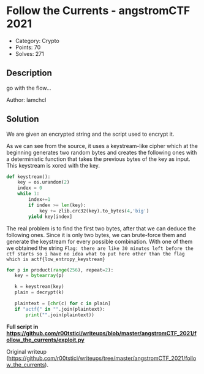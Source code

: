 # Follow the Currents - angstromCTF 2021

- Category: Crypto  
- Points: 70  
- Solves: 271

## Description

go with the flow...

Author: lamchcl

## Solution

We are given an encrypted string and the script used to encrypt it.

As we can see from the source, it uses a keystream-like cipher which at the
beginning generates two random bytes and creates the following ones with a
deterministic function that takes the previous bytes of the key as input. This
keystream is xored with the key.

```python  
def keystream():  
	key = os.urandom(2)  
	index = 0  
	while 1:  
		index+=1  
		if index >= len(key):  
			key += zlib.crc32(key).to_bytes(4,'big')  
		yield key[index]  
```

The real problem is to find the first two bytes, after that we can deduce the
following ones. Since it is only two bytes, we can brute-force them and
generate the keystream for every possible combination. With one of them we
obtained the string `Flag: there are like 30 minutes left before the ctf
starts so i have no idea what to put here other than the flag which is
actf{low_entropy_keystream}`

```python  
for p in product(range(256), repeat=2):  
   key = bytearray(p)

   k = keystream(key)  
   plain = decrypt(k)

   plaintext = [chr(c) for c in plain]  
   if "actf{" in "".join(plaintext):  
       print("".join(plaintext))  
```

**Full script in
https://github.com/r00tstici/writeups/blob/master/angstromCTF_2021/follow_the_currents/exploit.py**  

Original writeup
(https://github.com/r00tstici/writeups/tree/master/angstromCTF_2021/follow_the_currents).